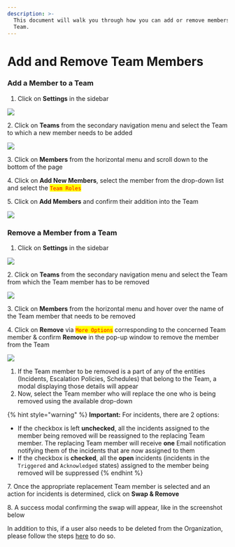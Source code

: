 ```yaml
---
description: >-
  This document will walk you through how you can add or remove members from a
  Team.
---
```


# Add and Remove Team Members

### Add a Member to a Team <a href="#add-a-member-to-a-team" id="add-a-member-to-a-team"></a>

1. Click on **Settings** in the sidebar

![](<../.gitbook/assets/add\_and\_delete\_users\_1 (1) (1) (1) (10) (5).png>)

2\. Click on **Teams** from the secondary navigation menu and select the Team to which a new member needs to be added

![](<../.gitbook/assets/add\_and\_delete\_teams\_1 (1) (1) (3).png>)

3\. Click on **Members** from the horizontal menu and scroll down to the bottom of the page

4\. Click on **Add New Members**, select the member from the drop-down list and select the <mark style="color:red;">`Team Roles`</mark>

5\. Click on **Add Members** and confirm their addition into the Team

![](<../.gitbook/assets/add\_and\_delete\_teams\_5 (1).png>)

### Remove a Member from a Team <a href="#remove-a-member-from-a-team" id="remove-a-member-from-a-team"></a>

1. Click on **Settings** in the sidebar

![](<../.gitbook/assets/add\_and\_delete\_users\_1 (1) (1) (1) (10) (3).png>)

2\. Click on **Teams** from the secondary navigation menu and select the Team from which the Team member has to be removed

![](<../.gitbook/assets/add\_and\_delete\_teams\_1 (1) (1) (3).png>)

3\. Click on **Members** from the horizontal menu and hover over the name of the Team member that needs to be removed

4\. Click on **Remove** via <mark style="color:red;">`More Options`</mark> corresponding to the concerned Team member & confirm **Remove** in the pop-up window to remove the member from the Team

![](../.gitbook/assets/add\_and\_delete\_teams\_6.png)

1. If the Team member to be removed is a part of any of the entities (Incidents, Escalation Policies, Schedules) that belong to the Team, a modal displaying those details will appear
2. Now, select the Team member who will replace the one who is being removed using the available drop-down

{% hint style="warning" %}
**Important:** For incidents, there are 2 options:

* If the checkbox is left **unchecked**, all the incidents assigned to the member being removed will be reassigned to the replacing Team member. The replacing Team member will receive **one** Email notification notifying them of the incidents that are now assigned to them
* If the checkbox is **checked**, all the **open** incidents (incidents in the `Triggered` and `Acknowledged` states) assigned to the member being removed will be suppressed
{% endhint %}

7\. Once the appropriate replacement Team member is selected and an action for incidents is determined, click on **Swap & Remove**

8\. A success modal confirming the swap will appear, like in the screenshot below

In addition to this, if a user also needs to be deleted from the Organization, please follow the steps [here](https://support.squadcast.com/docs/add-and-delete-users#delete-users) to do so.
